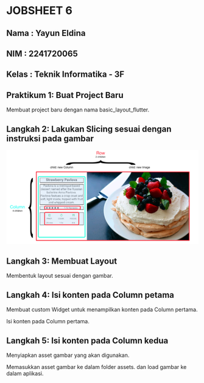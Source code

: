 # **JOBSHEET 6**

## Nama     : Yayun Eldina
## NIM      : 2241720065
## Kelas    : Teknik Informatika - 3F

## **Praktikum 1: Buat Project Baru**
Membuat project baru dengan nama basic_layout_flutter.

## **Langkah 2: Lakukan Slicing sesuai dengan instruksi pada gambar** 

 <img src="img/langkah 2.png">

## **Langkah 3: Membuat Layout**
Membentuk layout sesuai dengan gambar.

## **Langkah 4: Isi konten pada Column petama**
Membuat custom Widget untuk menampilkan konten pada Column pertama.

Isi konten pada Column pertama.

## **Langkah 5: Isi konten pada Column kedua**
Menyiapkan asset gambar yang akan digunakan.

Memasukkan asset gambar ke dalam folder assets. dan load gambar ke dalam aplikasi.

